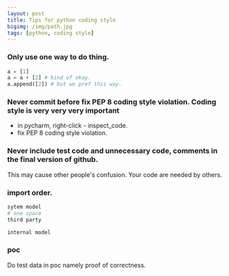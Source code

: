 ```yaml
---
layout: post
title: Tips for python coding style
bigimg: /img/path.jpg
tags: [python, coding style]
---
```


###  Only use one way to do thing.

```python
a = [1]
a = a + [2] # kind of okay.
a.append([2]) # but we pref this way.
```
### Never commit before fix PEP 8 coding style violation. Coding style is very very very important 
* in pycharm, right-click - inspect_code.
* fix PEP 8 coding style violation.

### Never include test code and unnecessary code, comments in the final version of github. 
This may cause other people's confusion. Your code are needed by others.

### import order.
```python
sytem model
# one space
third party

internal model 
```

### poc
Do test data in poc namely proof of correctness.
